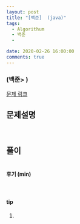 ```yaml
---
layout: post
title: "[백준]  (java)"
tags:
  - Algorithum
  - 백준
  - 

date: 2020-02-26 16:00:00
comments: true
---
```




###   (백준> )

[문제 링크](https://programmers.co.kr/learn/courses/30/lessons/)

## 문제설명



<br>

## 풀이

```java

```

#### 후기 (min)



<br>

#### tip

1. 
